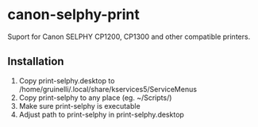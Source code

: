 # canon-selphy-print
Suport for Canon SELPHY CP1200, CP1300 and other compatible printers.

## Installation
1. Copy print-selphy.desktop to /home/gruinelli/.local/share/kservices5/ServiceMenus
1. Copy print-selphy to any place (eg. ~/Scripts/)
1. Make sure print-selphy is executable
1. Adjust path to print-selphy in print-selphy.desktop
